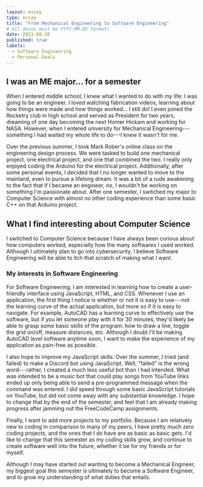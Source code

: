 ```yaml
---
layout: essay
type: essay
title: "From Mechanical Engineering to Software Engineering"
# All dates must be YYYY-MM-DD format!
date: 2023-08-28
published: true
labels:
  - Software Engineering
  - Personal Goals
---
```


## I was an ME major... for a semester

When I entered middle school, I knew what I wanted to do with my life: I was going to be an engineer. I loved watching fabrication videos, learning about how things were made and how things worked... I still do! I even joined the Rocketry club in high school and served as President for two years, dreaming of one day becoming the next Homer Hickam and working for NASA. However, when I entered university for Mechanical Engineering---something I had waited my whole life to do---I knew it wasn't for me.

Over the previous summer, I took Mark Rober's online class on the engineering design process. We were tasked to build one mechanical project, one electrical project, and one that combined the two. I really only enjoyed coding the Arduino for the electrical project. Additionally, after some personal events, I decided that I no longer wanted to move to the mainland, even to pursue a lifelong dream. It was a bit of a rude awakening to the fact that if I became an engineer, _no_, I wouldn't be working on something I'm passionate about. After one semester, I switched my major to Computer Science with almost no other coding experience than some basic C++ on that Arduino project.

## What I find interesting about Computer Science

I switched to Computer Science because I have always been curious about how computers worked, especially how the many softwares I used worked. Although I ultimately plan to go into cybersecurity, I believe Software Engineering will be able to itch that scratch of making what _I_ want.

### My interests in Software Engineering

For Software Engineering, I am interested in learning how to create a user-friendly interface using JavaScript, HTML, and CSS. Whenever I use an application, the first thing I notice is whether or not it is easy to use---not the learning curve of the actual application, but more so if it is easy to navigate. For example, AutoCAD has a learning curve to effectively use the software, but if you let someone play with it for 30 minutes, they'd likely be able to grasp some basic skills of the program: how to draw a line, toggle the grid on/off, measure distances, etc. Although I doubt I'll be making AutoCAD level software anytime soon, I want to make the experience of my application as pain-free as possible.

I also hope to improve my JavaScript skills. Over the summer, I tried (and failed) to make a Discord bot using JavaScript. Well, "failed" is the wrong word---rather, I created a much less useful bot than I had intended. What was intended to be a music bot that could play songs from YouTube links ended up only being able to send a pre-programmed message when the command was entered. I _did_ speed through some basic JavaScript tutorials on YouTube, but did not come away with any substantial knowledge. I hope to change that by the end of the semester, and feel that I am already making progress after jamming out the FreeCodeCamp assignments.

Finally, I want to add more projects to my portfolio. Because I am relatively new to coding in comparison to many of my peers, I have pretty much zero coding projects, and the ones that I do have are as basic as basic gets. I'd like to change that this semester as my coding skills grow, and continue to create software well into the future, whether it be for my friends or for myself.

Although I may have started out wanting to become a Mechanical Engineer, my biggest goal this semester is ultimately to become a Software Engineer, and to grow my understanding of what duties that entails.
